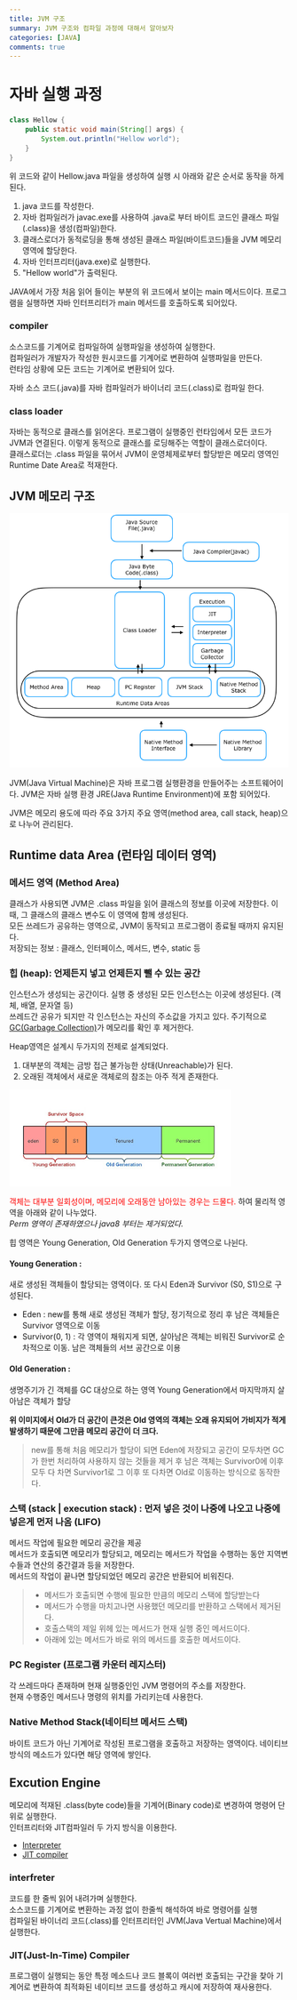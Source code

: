 ```yaml
---
title: JVM 구조
summary: JVM 구조와 컴파일 과정에 대해서 알아보자
categories: [JAVA]
comments: true
---
```


# 자바 실행 과정
```java
class Hellow {
    public static void main(String[] args) {
        System.out.println("Hellow world");
    }
}
```
위 코드와 같이 Hellow.java 파일을 생성하여 실행 시 아래와 같은 순서로 동작을 하게된다.

1. java 코드를 작성한다.
2. 자바 컴파일러가 javac.exe를 사용하여 .java로 부터 바이트 코드인 클래스 파일(.class)을 생성(컴파일)한다.
3. 클래스로더가 동적로딩을 통해 생성된 클래스 파일(바이트코드)들을 JVM 메모리 영역에 할당한다.
4. 자바 인터프리터(java.exe)로 실행한다.
5. "Hellow world"가 출력된다.

JAVA에서 가장 처음 읽어 들이는 부분의 위 코드에서 보이는 main 메서드이다. 프로그램을 실행하면 자바 인터프리터가 main 메서드를 호출하도록 되어있다.

### compiler
소스코드를 기계어로 컴파일하여 실행파일을 생성하여 실행한다.\
컴파일러가 개발자가 작성한 원시코드를 기계어로 변환하여 실행파일을 만든다.\
런타임 상황에 모든 코드는 기계어로 변환되어 있다.

자바 소스 코드(.java)를 자바 컴파일러가 바이너리 코드(.class)로 컴파일 한다.

### class loader
자바는 동적으로 클래스를 읽어온다. 프로그램이 실행중인 런타임에서 모든 코드가 JVM과 연결된다. 이렇게 동적으로 클래스를 로딩해주는 역할이 클래스로더이다.\
클래스로더는 .class 파일을 묶어서 JVM이 운영체제로부터 할당받은 메모리 영역인 Runtime Date Area로 적재한다.

## JVM 메모리 구조
![jvm memory](/assets/img/post/jvm-memory.png)

JVM(Java Virtual Machine)은 자바 프로그램 실행환경을 만들어주는 소프트웨어이다.
JVM은 자바 실행 환경 JRE(Java Runtime Environment)에 포함 되어있다.

JVM은 메모리 용도에 따라 주요 3가지 주요 영역(method area, call stack, heap)으로 나누어 관리된다.

## Runtime data Area (런타임 데이터 영역)
### 메서드 영역 (Method Area)
클래스가 사용되면 JVM은 .class 파일을 읽어 클래스의 정보를 이곳에 저장한다. 이 때, 그 클래스의 클래스 변수도 이 영역에 함께 생성된다.\
모든 쓰레드가 공유하는 영역으로, JVM이 동작되고 프로그램이 종료될 때까지 유지된다.\
저장되는 정보 : 클래스, 인터페이스, 메서드, 변수, static 등

### 힙 (heap): 언제든지 넣고 언제든지 뺄 수 있는 공간 
인스턴스가 생성되는 공간이다. 실행 중 생성된 모든 인스턴스는 이곳에 생성된다. (객체, 배열, 문자열 등)\
쓰레드간 공유가 되지만 각 인스턴스는 자신의 주소값을 가지고 있다.
주기적으로 [GC(Garbage Collection)](/2024-01/Garbage-Collection)가 메모리를 확인 후 제거한다.

Heap영역은 설계시 두가지의 전제로 설계되었다.
1. 대부분의 객체는 금방 접근 불가능한 상태(Unreachable)가 된다.
2. 오래된 객체에서 새로운 객체로의 참조는 아주 적게 존재한다.

![heap 메모리 이미지](../assets/img/post/heap-memory.png)

<span style="color: red;">객체는 대부분 일회성이며, 메모리에 오래동안 남아있는 경우는 드물다.</span> 하여 물리적 영역을 아래와 같이 나누었다.\
*Perm 영역이 존재하였으나 java8 부터는 제거되었다.*

힙 영역은 Young Generation, Old Generation 두가지 영역으로 나뉜다.
#### Young Generation :
새로 생성된 객체들이 할당되는 영역이다. 또 다시 Eden과 Survivor (S0, S1)으로 구성된다.
* Eden : new를 통해 새로 생성된 객체가 할당, 정기적으로 정리 후 남은 객체들은 Survivor 영역으로 이동
* Survivor(0, 1) : 각 영역이 채워지게 되면, 살아남은 객체는 비워진 Survivor로 순차적으로 이동. 남은 객체들의 서브 공간으로 이용

#### Old Generation :
생명주기가 긴 객체를 GC 대상으로 하는 영역 Young Generation에서 마지막까지 살아남은 객체가 할당

**위 이미지에서 Old가 더 공간이 큰것은 Old 영역의 객체는 오래 유지되어 가비지가 적게 발생하기 때문에 그만큼 메모리 공간이 더 크다.**

> new를 통해 처음 메모리가 할당이 되면 Eden에 저장되고 공간이 모두차면 GC가 한번 처리하여 사용하지 않는 것들을 제거 후 남은 객체는 Survivor0에 이후 모두 다 차면 Survivor1로 그 이후 또 다차면 Old로 이동하는 방식으로 동작한다.

### 스택 (stack | execution stack) : 먼저 넣은 것이 나중에 나오고 나중에 넣은게 먼저 나옴 (LIFO)
메서드 작업에 필요한 메모리 공간을 제공\
메서드가 호출되면 메모리가 할당되고, 메모리는 메서드가 작업을 수행하는 동안 지역변수들과 연산의 중간결과 등을 저장한다.\
메서드의 작업이 끝나면 할당되었던 메모리 공간은 반환되어 비워진다.

> - 메서드가 호출되면 수행에 필요한 만큼의 메모리 스택에 할당받는다
> - 메서드가 수행을 마치고나면 사용했던 메모리를 반환하고 스택에서 제거된다.
> - 호출스택의 제일 위헤 있는 메서드가 현재 실행 중인 메서드이다.
> - 아래에 있는 메서드가 바로 위의 메서드를 호출한 메서드이다.

### PC Register (프로그램 카운터 레지스터)
각 쓰레드마다 존재하며 현재 실행중인인 JVM 명령어의 주소를 저장한다.\
현재 수행중인 메서드나 명령의 위치를 가리키는데 사용한다.

### Native Method Stack(네이티브 메서드 스택)
바이트 코드가 아닌 기계어로 작성된 프로그램을 호출하고 저장하는 영역이다.
네이티브 방식의 메소드가 있다면 해당 영역에 쌓인다.


## Excution Engine

메모리에 적재된 .class(byte code)들을 기계어(Binary code)로 변경하여 명령어 단위로 실행한다.\
인터프리터와 JIT컴파일러 두 가지 방식을 이용한다.

* [Interpreter](#interfreter)
* [JIT compiler](#jitjust-in-time-compiler)

### interfreter
코드를 한 줄씩 읽어 내려가며 실행한다.\
소스코드를 기계어로 변환하는 과정 없이 한줄씩 해석하여 바로 명령어를 실행\
컴파일된 바이너리 코드(.class)를 인터프리터인 JVM(Java Vertual Machine)에서 실행한다.

### JIT(Just-In-Time) Compiler
프로그램이 실행되는 동안 특정 메소드나 코드 블록이 여러번 호출되는 구간을 찾아 기계어로 변환하여 최적화된 네이티브 코드를 생성하고 캐시에 저장하여 재사용한다.




